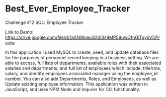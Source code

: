 # Best_Ever_Employee_Tracker
Challenge #12 SQL: Employee Tracker

Link to Demo:
https://drive.google.com/file/d/1aANWoeuG20I3z9MP59uwOfnGlTgvpVDP/view

In this application I used MySQL to create, seed, and update database files for the purposes of personnel record keeping in a business setting. We are able to access, full lists of departments, available roles with their associated salaries and departments, and full list of employees which include, title/role, salary, and identify employees associated manager using the employee_id number. You can also add Departments, Roles, and Employees, as well as Update existing employee information. This application was written in JavaScript, and uses NPM Node and Inquirer for CLI functionality.